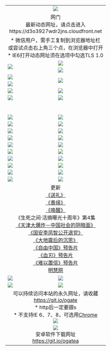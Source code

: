 ﻿<table>
  <tr></tr>
  <tr><td colspan=2 align=center><img src="https://cloud.githubusercontent.com/assets/11880933/13434984/f430fae2-e012-11e5-814f-c2df1e82b247.jpg" /></td></tr>
  <tr><td colspan=2 align=center>网门<br>最新动态网址，请点击进入
<br>https://d3o3927wdr2jns.cloudfront.net
    </td>
  </tr>
  <tr>
    <td colspan=2 align=center>* 微信用户，需手工复制到浏览器地址栏<br>或尝试点击右上角三个点，在浏览器中打开
    <br>* IE6打开动态网址须在选项中勾选TLS 1.0</td>
  </tr>
  <tr>
    <td rowspan=2><a href="https://d3o3927wdr2jns.cloudfront.net/ogUP.aspx?name=11DKC.mp4&list=11DKC" target="_blank"><img src="https://d3o3927wdr2jns.cloudfront.net/Up/11DKC1.jpg" /></a></td> 
    <td><div><a href="https://d3o3927wdr2jns.cloudfront.net/ogUP.aspx?name=LRWS.mp4&list=LRWS" target="_blank"><img src="https://d3o3927wdr2jns.cloudfront.net/Up/LRWS.jpg" /></a></td>
   </tr>
  <tr>
    <td><a href="https://d3o3927wdr2jns.cloudfront.net/ogNiceVedio.aspx" target="_blank"><img src="https://d3o3927wdr2jns.cloudfront.net/Up/11TGKDY.jpg" /></a></td>
  </tr>
  <tr>
    <td><a href="https://d3o3927wdr2jns.cloudfront.net/ogUP.aspx?name=JQR.mp4&count=2" target="_blank"><img src="https://d3o3927wdr2jns.cloudfront.net/Up/JQR.jpg" /></a></td>   
    <td rowspan=2><a href="https://d3o3927wdr2jns.cloudfront.net/ogUP.aspx?name=JP.mp4&count=9" target="_blank"><img src="https://d3o3927wdr2jns.cloudfront.net/Up/JP.jpg" /></td>
  </tr>
  <tr>
    <td><a href="https://d3o3927wdr2jns.cloudfront.net/ogUP.aspx?name=WH.mp4" target="_blank"><img src="https://d3o3927wdr2jns.cloudfront.net/Up/WH.jpg" /></a></td>
  </tr>
  <tr>
    <td><a href="https://d3o3927wdr2jns.cloudfront.net/ogUP.aspx?name=SSZJ.mp4&list=SSZJ" target="_blank"><img src="https://d3o3927wdr2jns.cloudfront.net/Up/SSZJ.jpg" /></a></td>
    <td><a href="https://d3o3927wdr2jns.cloudfront.net/ogUP.aspx?name=1XQK.mp4&count=13" target="_blank"><img src="https://d3o3927wdr2jns.cloudfront.net/Up/1XQK.jpg" /></a</td>
  </tr>
  <tr>
    <td><a href="https://d3o3927wdr2jns.cloudfront.net/ogUP.aspx?name=ZY.mp4&count=2015|16" target="_blank"><img src="https://d3o3927wdr2jns.cloudfront.net/Up/ZY.jpg" /></a</td>
    <td><a href="https://d3o3927wdr2jns.cloudfront.net/ogUP.aspx?name=XTFY.mp4&count=B|2,A|24" target="_blank"><img src="https://d3o3927wdr2jns.cloudfront.net/Up/XTFY.jpg" /></a></td>
  </tr>
  <tr height="40">
  </tr>
  <tr>
    <td><a href="https://d3o3927wdr2jns.cloudfront.net/ogUP.aspx?name=4SQQ.mp4&list=4SQQ" target="_blank"><img src="https://d3o3927wdr2jns.cloudfront.net/Up/4SQQ0.jpg"/></a></td>
    <td><a href="https://d3o3927wdr2jns.cloudfront.net/ogUP.aspx?name=4SHQ.mp4&list=4SHQ" target="_blank"><img src="https://d3o3927wdr2jns.cloudfront.net/Up/4SHQ0.jpg"/></a></td>
  </tr>
  <tr>
    <td><a href="https://d3o3927wdr2jns.cloudfront.net/ogUP.aspx?name=4SZG.mp4&list=4SZG" target="_blank"><img src="https://d3o3927wdr2jns.cloudfront.net/Up/4SZG0.jpg"/></a></td>
    <td><a href="https://d3o3927wdr2jns.cloudfront.net/ogUP.aspx?name=4SDJ.mp4&list=4SDJ" target="_blank"><img src="https://d3o3927wdr2jns.cloudfront.net/Up/4SDJ0.jpg"/></a></td>
  </tr>
  <tr>
    <td><a href="https://d3o3927wdr2jns.cloudfront.net/ogUP.aspx?name=4SGX.mp4&list=4SGX" target="_blank"><img src="https://d3o3927wdr2jns.cloudfront.net/Up/4SGX0.jpg"/></a></td>
    <td><a href="https://d3o3927wdr2jns.cloudfront.net/ogUP.aspx?name=4SHD.mp4&list=4SHD" target="_blank"><img src="https://d3o3927wdr2jns.cloudfront.net/Up/4SHD0.jpg"/></a></td>
  </tr>
  <tr>
    <td><a href="https://d3o3927wdr2jns.cloudfront.net/ogUP.aspx?name=4CTX.mp4&list=4CTX" target="_blank"><img src="https://d3o3927wdr2jns.cloudfront.net/Up/4CTX0.jpg"/></a></td>
    <td><a href="https://d3o3927wdr2jns.cloudfront.net/ogUP.aspx?name=4CWZ.mp4&list=4CWZ" target="_blank"><img src="https://d3o3927wdr2jns.cloudfront.net/Up/4CWZ0.jpg"/></a></td>
  </tr>
  <tr>
    <td><a href="https://d3o3927wdr2jns.cloudfront.net/onUP.aspx?name=https://d1lqqjldbsh7xo.cloudfront.net/" target="_blank"><img src="https://d3o3927wdr2jns.cloudfront.net/Up/0DTW.jpg"/></a></td>
    <td><a href="https://d3o3927wdr2jns.cloudfront.net/onUP.aspx?name=https://d240ns8up8earz.cloudfront.net/acenter/" target="_blank"><img src="https://d3o3927wdr2jns.cloudfront.net/Up/0TDW.jpg" /></a></td>
  </tr>
  <tr>
    <td><a href="https://d3o3927wdr2jns.cloudfront.net/onUP.aspx?name=https://d4508d6vomz2p.cloudfront.net/gb/nsc413.htm" target="_blank"><img src="https://d3o3927wdr2jns.cloudfront.net/Up/0DJY.jpg" /></a></td>
    <td><a href="https://d3o3927wdr2jns.cloudfront.net/onUP.aspx?name=https://dilo7bqpjb57y.cloudfront.net/xtr/gb/prog204.html" target="_blank"><img src="https://d3o3927wdr2jns.cloudfront.net/Up/0XTR.jpg" /></a></td>
  </tr>
  <tr>
    <td><a href="https://d3o3927wdr2jns.cloudfront.net/onUP.aspx?name=https://d3aj00iefsmfgc.cloudfront.net/" target="_blank"><img src="https://d3o3927wdr2jns.cloudfront.net/Up/0MHW.jpg" /></a></td>
    <td><a href="https://d3o3927wdr2jns.cloudfront.net/onUP.aspx?name=https://d20wz7qt14x5d2.cloudfront.net/" target="_blank"><img src="https://d3o3927wdr2jns.cloudfront.net/Up/0ZJW.jpg" /></a></td>
  </tr>
  <tr>
    <td><a href="https://d3o3927wdr2jns.cloudfront.net/ogUP.aspx?name=0FG.zip" target="_blank"><img src="https://d3o3927wdr2jns.cloudfront.net/Up/0FG.jpg" /></a></td>
    <td><a href="https://d3o3927wdr2jns.cloudfront.net/ogUP.aspx?name=0FGA.apk" target="_blank"><img src="https://d3o3927wdr2jns.cloudfront.net/Up/0FGA.jpg" /></a></td>
  </tr>
  <tr>
    <td><a href="https://d3o3927wdr2jns.cloudfront.net/ogUP.aspx?name=0U.zip" target="_blank"><img src="https://d3o3927wdr2jns.cloudfront.net/Up/0U.jpg" /></a></td>
    <td><a href="https://d3o3927wdr2jns.cloudfront.net/ogUP.aspx?name=0UA.apk" target="_blank"><img src="https://d3o3927wdr2jns.cloudfront.net/Up/0UA.jpg" /></a></td>
  </tr>
  <tr>
    <td><a href="https://d3o3927wdr2jns.cloudfront.net/ogUP.aspx?name=0iPPOTV.zip" target="_blank"><img src="https://d3o3927wdr2jns.cloudfront.net/Up/0iPPOTV.jpg" /></a></td>
    <td><a href="https://d3o3927wdr2jns.cloudfront.net/ogUP.aspx?name=0iNTD.apk" target="_blank"><img src="https://d3o3927wdr2jns.cloudfront.net/Up/0iNTD.jpg" /></a></td>
  </tr>
  <tr>
    <td colspan=2 align=center>更新<br>
      <a href="https://d3o3927wdr2jns.cloudfront.net/ogUP.aspx?name=4ESL.mp4" target="_blank">《送礼》</a><br>
      <a href="https://d3o3927wdr2jns.cloudfront.net/ogUP.aspx?name=4ESY.mp4" target="_blank">《善缘》</a><br>
      <a href="https://d3o3927wdr2jns.cloudfront.net/ogUP.aspx?name=4EHX.mp4" target="_blank">《唤醒》</a><br>
      《生死之间·活摘曝光十周年》第4集</a><br>
      <a href="https://d3o3927wdr2jns.cloudfront.net/ogUP.aspx?name=4TJDBZ.mp4" target="_blank">《天津大爆炸－中国社会的阴暗面》</a><br>
      <a href="https://d3o3927wdr2jns.cloudfront.net/ogUP.aspx?name=4LFZ.mp4" target="_blank">《国安李凤智公开退党》</a><br>
      <a href="https://d3o3927wdr2jns.cloudfront.net/ogUP.aspx?name=4DDZHDCS.mp4" target="_blank">《大地震后的沉思》</a><br>
      <a href="https://d3o3927wdr2jns.cloudfront.net/ogUP.aspx?name=11ZYZG0.mp4" target="_blank">《自由中国》预告片</a><br>
      <a href="https://d3o3927wdr2jns.cloudfront.net/ogUP.aspx?name=11XR.mp4" target="_blank">《血刃》预告片</a><br>
      <a href="https://d3o3927wdr2jns.cloudfront.net/ogUP.aspx?name=11NYZX.mp4&count=2" target="_blank">《难以置信》预告片</a><br>
      <a href="https://d3o3927wdr2jns.cloudfront.net/onUP.aspx?name=https://www.minghui.org/" target="_blank">明慧网</a></td>
    </td>
  </tr>
  <tr>
    <td><a href="https://d3o3927wdr2jns.cloudfront.net/ogNice.aspx" target="_blank"><img src="https://cloud.githubusercontent.com/assets/11880933/13720378/f84bb392-e841-11e5-8739-815049dd6ff8.jpg" /></a></td>
    <td><a href="https://d3o3927wdr2jns.cloudfront.net/onCO.aspx?ob=600事物&op=增删改&args=WH1~%23类型6新闻%7c%23类型6评论&mode=" target="_blank"><img src="https://cloud.githubusercontent.com/assets/11880933/13720380/04d76a16-e842-11e5-8833-e627daa88802.jpg" /></a></td> 
  </tr>
  <tr>
    <td><a href="https://d3o3927wdr2jns.cloudfront.net/ogDY.aspx" target="_blank"><img src="https://cloud.githubusercontent.com/assets/11880933/13720384/11817090-e842-11e5-9571-7dc2f1af9f42.jpg" /></a></td>
    <td><a href="https://d3o3927wdr2jns.cloudfront.net/ogST.aspx" target="_blank"><img src="https://cloud.githubusercontent.com/assets/11880933/13720385/1467ea3c-e842-11e5-86df-c96c9a556aaf.jpg" /></a></td> 
  </tr>
  <!--tr>
    <td colspan=2 align=center>
      <微信可扫描以下临时二维码<br/>https://bit.ly/1mBQHW8<br/><a href="https://d3o3927wdr2jns.cloudfront.net/Up/0WMGDL3.png" target="_blank"><img src="https://d3o3927wdr2jns.cloudfront.net/Up/0WMGD3.png"/></a>
  </tr-->
  <tr>
    <td colspan=2 align=center>可以持续访问本站的永久网址，请收藏<br/><a href="https://git.io/ogate" target="_blank">https://git.io/ogate</a><br/>* http后一定要跟s<br/>* 不支持IE 6、7、8，可选用<a href="http://www.odisk.org/Upload/0ChromePortable.zip">Chrome</a><br/><a href="https://d3o3927wdr2jns.cloudfront.net/Up/0WMGDL2.png" target="_blank"><img src="https://d3o3927wdr2jns.cloudfront.net/Up/0WMGD2.png"/></a></td>
  </tr>
  <tr>
    <td colspan=2 align=center><a href="https://d3o3927wdr2jns.cloudfront.net/ogUP.aspx?name=0oGate.apk" target="_blank"><img src="https://cloud.githubusercontent.com/assets/11880933/13720399/75e143ee-e842-11e5-9f0a-1421f423c80f.jpg" /></a><br>安卓软件下载网址<br><a href="https://git.io/ogatea">https://git.io/ogatea</a></td>
  </tr>
  <!--tr>
    <td colspan=2 align=center>可能失效的动态网址
    </td>
  </tr-->
</table>
